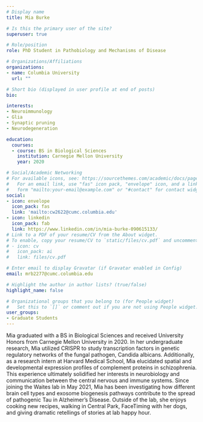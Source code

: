 ```yaml
---
# Display name
title: Mia Burke 

# Is this the primary user of the site?
superuser: true

# Role/position
role: PhD Student in Pathobiology and Mechanisms of Disease

# Organizations/Affiliations
organizations:
- name: Columbia University
  url: ""

# Short bio (displayed in user profile at end of posts)
bio:

interests:
- Neuroimmunology 
- Glia
- Synaptic pruning
- Neurodegeneration

education:
  courses:
  - course: BS in Biological Sciences
    institution: Carnegie Mellon University
    year: 2020

# Social/Academic Networking
# For available icons, see: https://sourcethemes.com/academic/docs/page-builder/#icons
#   For an email link, use "fas" icon pack, "envelope" icon, and a link in the
#   form "mailto:your-email@example.com" or "#contact" for contact widget.
social:
- icon: envelope
  icon_pack: fas
  link: 'mailto:cw2622@cumc.columbia.edu'
- icon: linkedin
  icon_pack: fab
  link: https://www.linkedin.com/in/mia-burke-090615133/
# Link to a PDF of your resume/CV from the About widget.
# To enable, copy your resume/CV to `static/files/cv.pdf` and uncomment the lines below.
# - icon: cv
#   icon_pack: ai
#   link: files/cv.pdf

# Enter email to display Gravatar (if Gravatar enabled in Config)
email: mrb2277@cumc.columbia.edu

# Highlight the author in author lists? (true/false)
highlight_name: false

# Organizational groups that you belong to (for People widget)
#   Set this to `[]` or comment out if you are not using People widget.
user_groups:
- Graduate Students
---
```


Mia graduated with a BS in Biological Sciences and received University Honors from Carnegie Mellon University in 2020. In her undergraduate research, Mia utilized CRISPR to study transcription factors in genetic regulatory networks of the fungal pathogen, Candida albicans. Additionally, as a research intern at Harvard Medical School, Mia elucidated spatial and developmental expression profiles of complement proteins in schizophrenia. This experience ultimately solidified her interests in neurobiology and communication between the central nervous and immune systems. Since joining the Waites lab in May 2021, Mia has been investigating how different brain cell types and exosome biogenesis pathways contribute to the spread of pathogenic Tau in Alzheimer’s Disease. Outside of the lab, she enjoys cooking new recipes, walking in Central Park, FaceTiming with her dogs, and giving dramatic retellings of stories at lab happy hour. 
